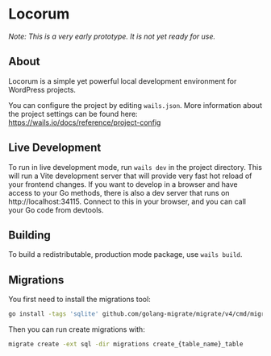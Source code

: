 # Locorum

*Note: This is a very early prototype. It is not yet ready for use.*

## About

Locorum is a simple yet powerful local development environment for WordPress projects.

You can configure the project by editing `wails.json`. More information about the project settings can be found
here: https://wails.io/docs/reference/project-config

## Live Development

To run in live development mode, run `wails dev` in the project directory. This will run a Vite development
server that will provide very fast hot reload of your frontend changes. If you want to develop in a browser
and have access to your Go methods, there is also a dev server that runs on http://localhost:34115. Connect
to this in your browser, and you can call your Go code from devtools.

## Building

To build a redistributable, production mode package, use `wails build`.


## Migrations

You first need to install the migrations tool:

```bash
go install -tags 'sqlite' github.com/golang-migrate/migrate/v4/cmd/migrate@latest
```

Then you can run create migrations with:

```bash
migrate create -ext sql -dir migrations create_{table_name}_table
```
